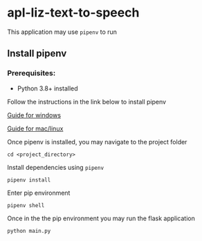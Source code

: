 # apl-liz-text-to-speech
This application may use `pipenv` to run

## Install pipenv

### Prerequisites:

- Python 3.8+ installed

Follow the instructions in the link below to install pipenv

[Guide for windows](https://www.pythontutorial.net/python-basics/install-pipenv-windows/)

[Guide for mac/linux](https://pipenv-es.readthedocs.io/es/stable/)

Once pipenv is installed, you may navigate to the project folder 

```shell
cd <project_directory>
```

Install dependencies using `pipenv`

```shell
pipenv install
```

Enter pip environment

```shell
pipenv shell
```

Once in the the pip environment you may run the flask application

```shell
python main.py
```